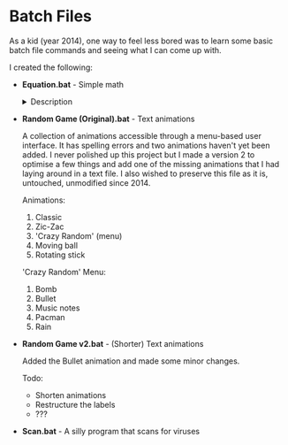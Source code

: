 # Batch Files

As a kid (year 2014), one way to feel less bored was to learn some basic batch file commands and seeing what I can come up with.

I created the following:
  
- **Equation.bat** - Simple math
  <details>
    <summary>Description</summary>
    
  ---
  **Line 1**
  - `@eccho off` is a command used to turn off the default behavior of commands being displayed in the cmd prompt as they execute.
  - The `@` symbol is used to prevent the `eccho off` command itself from being displayed.
  <br>
  
  **Line 3**
  - `set` is a command used in batch files to define and set the value of environment variables.
  - `/p` is an option used with `set` to prompt the user for input.
  - `MATH` is the name of an environment variable that is being defined.
  - 'Equation' is the prompt being displayed to the user.
  <br>
  
  **Line 4**
  - `set` is a command used in batch files to define and set the value of environment variables.
  - `/a` is an option used with `set` to indicate that an arithmetic operation is being performed.
  - The `set /a` command is a special case where variable names are automatically treated as variables without the need for `%` symbols.
  Thus, this line could also be `set /a RESULT=MATH`
  ---
  
  </details>
  
- **Random Game (Original).bat** - Text animations

  A collection of animations accessible through a menu-based user interface.
  It has spelling errors and two animations haven't yet been added.
  I never polished up this project but I made a version 2 to optimise a
  few things and add one of the missing animations that I had laying around in a text file.
  I also wished to preserve this file as it is, untouched, unmodified since 2014.

  Animations:

  1. Classic
  2. Zic-Zac
  3. 'Crazy Random' (menu)
  4. Moving ball
  5. Rotating stick
 
  'Crazy Random' Menu:

  1. Bomb
  2. Bullet
  3. Music notes
  4. Pacman
  5. Rain

- **Random Game v2.bat** - (Shorter) Text animations

  Added the Bullet animation and made some minor changes.
 
  Todo:

  - Shorten animations
  - Restructure the labels
  - ???
  
- **Scan.bat** - A silly program that scans for viruses
